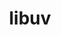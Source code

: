---
title: "libuv"
layout: cache
categories: [package, develop-2024-12-01]
meta: {"versions": ["1.48.0"], "compilers": ["gcc@=10.2.1", "gcc@=11.1.0"], "oss": ["centos7", "ubuntu20.04"], "platforms": ["linux"], "targets": ["x86_64_v3"], "stacks": ["data-vis-sdk", "developer-tools-manylinux2014", "root"], "num_specs": 2, "num_specs_by_stack": {"root": 2, "developer-tools-manylinux2014": 1, "data-vis-sdk": 1}}
spec_details: [{"hash": "2q2vyh3vku7ncmukujp6vz7r7wwsi7e5", "compiler": "gcc@=10.2.1", "versions": ["1.48.0"], "os": "centos7", "platform": "linux", "target": "x86_64_v3", "variants": ["build_system=autotools"], "stacks": ["root", "developer-tools-manylinux2014"], "size": "-", "tarball": "https://binaries.spack.io/develop-2024-12-01/build_cache/linux-centos7-x86_64_v3/gcc-10.2.1/libuv-1.48.0/linux-centos7-x86_64_v3-gcc-10.2.1-libuv-1.48.0-2q2vyh3vku7ncmukujp6vz7r7wwsi7e5.spack"}, {"hash": "mwrkobqy4fcuqzuv4mx42vhjlidr2vvb", "compiler": "gcc@=11.1.0", "versions": ["1.48.0"], "os": "ubuntu20.04", "platform": "linux", "target": "x86_64_v3", "variants": ["build_system=autotools"], "stacks": ["root", "data-vis-sdk"], "size": "-", "tarball": "https://binaries.spack.io/develop-2024-12-01/build_cache/linux-ubuntu20.04-x86_64_v3/gcc-11.1.0/libuv-1.48.0/linux-ubuntu20.04-x86_64_v3-gcc-11.1.0-libuv-1.48.0-mwrkobqy4fcuqzuv4mx42vhjlidr2vvb.spack"}]
---